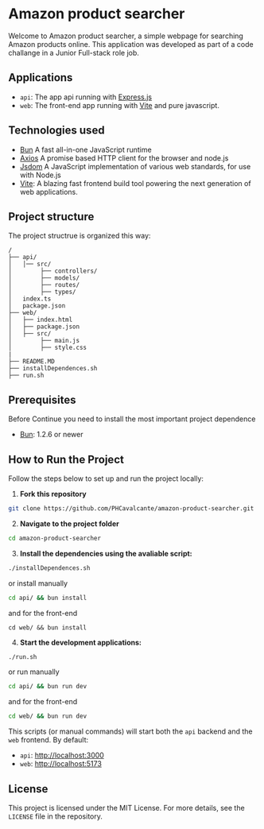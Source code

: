 # Amazon product searcher

Welcome to Amazon product searcher, a simple webpage for searching Amazon products online. This application was developed as part of a code challange in a Junior Full-stack role job.

## Applications

- `api`: The app api running with [Express.js](https://expressjs.com/)
- `web`: The front-end app running with [Vite](https://vite.dev/) and pure javascript.

## Technologies used

- [Bun](https://bun.sh/) A fast all-in-one JavaScript runtime
- [Axios](https://axios-http.com/) A promise based HTTP client for the browser and node.js
- [Jsdom](https://github.com/jsdom/jsdom) A JavaScript implementation of various web standards, for use with Node.js
- [Vite](https://vite.dev/): A blazing fast frontend build tool powering the next generation of web applications.

## Project structure

The project structrue is organized this way:

```
/
├── api/
│   │── src/
│        ├── controllers/
│        ├── models/
│        ├── routes/
│        ├── types/
│   index.ts
│   package.json
├── web/
│   ├── index.html
│   ├── package.json
│   ├── src/
│        ├── main.js
│        ├── style.css
|
├── README.MD
├── installDependences.sh
├── run.sh 

```

## Prerequisites

Before Continue you need to install the most important project dependence

- [Bun](https://bun.sh/): 1.2.6 or newer

## How to Run the Project

Follow the steps below to set up and run the project locally:

1. **Fork this repository**
```bash
git clone https://github.com/PHCavalcante/amazon-product-searcher.git
```
2. **Navigate to the project folder**
```bash
cd amazon-product-searcher
```

3. **Install the dependencies using the avaliable script:**
```bash
./installDependences.sh
```
or install manually
```bash
cd api/ && bun install
```
and for the front-end
```bassh
cd web/ && bun install
```

4. **Start the development applications:**
```bash
./run.sh
```
or run manually
```bash
cd api/ && bun run dev
```
and for the front-end
```bash
cd web/ && bun run dev
```

This scripts (or manual commands) will start both the `api` backend and the `web` frontend. By default:

- `api`: [http://localhost:3000](http://localhost:3000)
- `web`: [http://localhost:5173](http://localhost:5173)


## License

This project is licensed under the MIT License. For more details, see the `LICENSE` file in the repository.